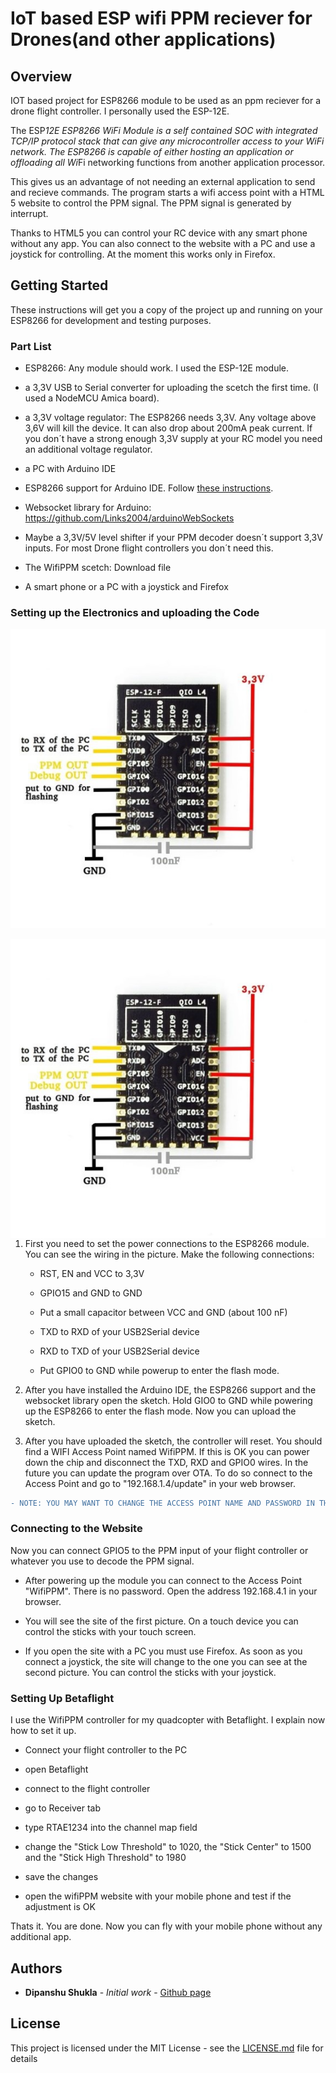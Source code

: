 # IoT based ESP wifi PPM reciever for Drones(and other applications)

## Overview

IOT based project for ESP8266 module to be used as an ppm reciever for a drone flight controller. I personally used the ESP-12E.

The ESP*12E ESP8266 WiFi Module is a self contained SOC with integrated TCP/IP protocol stack that can give any microcontroller access to your WiFi network. The ESP8266 is capable of either hosting an application or offloading all Wi*Fi networking functions from another application processor.

This gives us an advantage of not needing an external application to send and recieve commands. The program starts a wifi access point with a HTML 5 website to control the PPM signal. The PPM signal is generated by interrupt.

Thanks to HTML5 you can control your RC device with any smart phone without any app. You can also connect to the website with a PC and use a joystick for controlling. At the moment this works only in Firefox.

## Getting Started

These instructions will get you a copy of the project up and running on your ESP8266  for development and testing purposes.

### Part List

* ESP8266: Any module should work. I used the ESP-12E module.

* a 3,3V USB to Serial converter for uploading the scetch the first time. (I used a NodeMCU Amica board).

* a 3,3V voltage regulator: The ESP8266 needs 3,3V. Any voltage above 3,6V will kill the device. It can also drop about 200mA peak current. If you don´t have a strong enough 3,3V supply at your RC model you need an additional voltage regulator.

* a PC with Arduino IDE

* ESP8266 support for Arduino IDE. Follow [these instructions](https://learn.sparkfun.com/tutorials/esp8266-thing-hookup-guide/installing-the-esp8266-arduino-addon).

* Websocket library for Arduino: https://github.com/Links2004/arduinoWebSockets

* Maybe a 3,3V/5V level shifter if your PPM decoder doesn´t support 3,3V inputs. For most Drone flight controllers you don´t need this.

* The WifiPPM scetch: Download file 

* A smart phone or a PC with a joystick and Firefox

### Setting up the Electronics and uploading the Code

![Wiring Diagram](\power.png)

<img src="\power.png" alt="Markdown Monster icon" style="float: left; margin-right: 10px;"/>

1. First you need to set the power connections to the ESP8266 module. You can see the wiring in the picture. Make the following connections:

	* RST, EN and VCC to 3,3V

	* GPIO15 and GND to GND

	* Put a small capacitor between VCC and GND (about 100 nF)

	* TXD to RXD of your USB2Serial device

	* RXD to TXD of your USB2Serial device

	* Put GPIO0 to GND while powerup to enter the flash mode.

2. After you have installed the Arduino IDE, the ESP8266 support and the websocket library open the sketch. Hold GIO0 to GND while powering up the ESP8266 to enter the flash mode. Now you can upload the sketch.

3. After you have uploaded the sketch, the controller will reset. You should find a WIFI Access Point named WifiPPM. If this is OK you can power down the chip and disconnect the TXD, RXD and GPIO0 wires. In the future you can update the program over OTA. To do so connect to the Access Point and go to "192.168.1.4/update" in your web browser.

```diff
- NOTE: YOU MAY WANT TO CHANGE THE ACCESS POINT NAME AND PASSWORD IN THE CODE BEFORE UPLOADING THE SKETCH.
```

### Connecting to the Website

Now you can connect GPIO5 to the PPM input of your flight controller or whatever you use to decode the PPM signal.

  * After powering up the module you can connect to the Access Point "WifiPPM". There is no password. Open the address 192.168.4.1 in your browser.

  * You will see the site of the first picture. On a touch device you can control the sticks with your touch screen.

  * If you open the site with a PC you must use Firefox. As soon as you connect a joystick, the site will change to the one you can see at the second picture. You can control the sticks with your joystick.

### Setting Up Betaflight

I use the WifiPPM controller for my quadcopter with Betaflight. I explain now how to set it up.

  * Connect your flight controller to the PC

  * open Betaflight

  * connect to the flight controller

  * go to Receiver tab

  * type RTAE1234 into the channel map field

  * change the "Stick Low Threshold" to 1020, the "Stick Center" to 1500 and the "Stick High Threshold" to 1980

  * save the changes

  * open the wifiPPM website with your mobile phone and test if the adjustment is OK

Thats it. You are done. Now you can fly with your mobile phone without any additional app.

## Authors

* **Dipanshu Shukla** - *Initial work* - [Github page](https://https://github.com/DipanshuShukla)

## License

This project is licensed under the MIT License - see the [LICENSE.md](LICENSE.md) file for details
